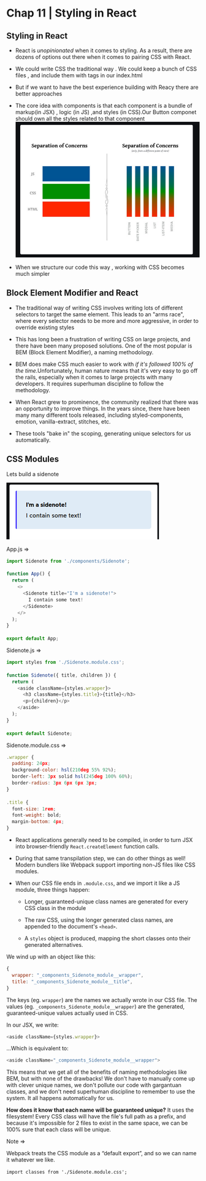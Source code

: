 # Chap 11 | Styling in React

## Styling in React

- React is *unopinionated* when it comes to styling. As a result, there are dozens of options out there when it comes to pairing CSS with React.

- We could write CSS the traditional way . We could keep a bunch of CSS files , and include them with <link> tags in our index.html

- But if we want to have the best experience building with Reacy there are better approaches

- The core idea with components is that each component is a bundle of markup(in JSX) , logic (in JS) ,and styles (in CSS).Our Button componet should own all the styles related to that component ![](../assets/seperation-of-concerns.png)

- When we structure our code this way , working with CSS becomes much simpler 

## Block Element Modifier and React

- The traditional way of writing CSS involves writing lots of different 
  selectors to target the same element. This leads to an "arms race", 
  where every selector needs to be more and more aggressive, in order to 
  override existing styles

- This has long been a frustration of writing CSS on large projects, and 
  there have been many proposed solutions. One of the most popular is BEM 
  (Block Element Modifier), a naming methodology.

- BEM does make CSS much easier to work with *if it's followed 100% of the time*.Unfortunately, human nature means that it's very easy to go off the 
  rails, especially when it comes to large projects with many developers. 
  It requires superhuman discipline to follow the methodology.

- When React grew to prominence, the community realized that there was an 
  opportunity to improve things. In the years since, there have been many 
  many different tools released, including styled-components, emotion, 
  vanilla-extract, stitches, etc.

- These tools "bake in" the scoping, generating unique selectors for us automatically.

## CSS Modules

Lets build a sidenote 

![](../assets/sidenote.png)

App.js => 

```js
import Sidenote from './components/Sidenote';

function App() {
  return (
    <>
      <Sidenote title="I'm a sidenote!">
        I contain some text!
      </Sidenote>
    </>
  );
}

export default App;
```

Sidenote.js => 

```js
import styles from './Sidenote.module.css';

function Sidenote({ title, children }) {
  return (
    <aside className={styles.wrapper}>
      <h3 className={styles.title}>{title}</h3>
      <p>{children}</p>
    </aside>
  );
}

export default Sidenote;
```

Sidenote.module.css => 

```js
.wrapper {
  padding: 24px;
  background-color: hsl(210deg 55% 92%);
  border-left: 3px solid hsl(245deg 100% 60%);
  border-radius: 3px 6px 6px 3px;
}

.title {
  font-size: 1rem;
  font-weight: bold;
  margin-bottom: 4px;
}
```

- React applications generally need to be compiled, in order to turn JSX into browser-friendly `React.createElement` function calls.

- During that same transpilation step, we can do other things as well! 
  Modern bundlers like Webpack support importing non-JS files like CSS 
  modules.

- When our CSS file ends in `.module.css`, and we import it like a JS module, three things happen:
  
  - Longer, guaranteed-unique class names are generated for every CSS class in the module
  
  - The raw CSS, using the longer generated class names, are appended to the document's `<head>`.
  
  - A `styles` object is produced, mapping the short classes onto their generated alternatives.

We wind up with an object like this:

```js
{
  wrapper: "_components_Sidenote_module__wrapper",
  title: "_components_Sidenote_module__title",
}
```

The keys (eg. `wrapper`) are the names we actually wrote in our CSS file. The values (eg. `_components_Sidenote_module__wrapper`) are the generated, guaranteed-unique values actually used in CSS.

In our JSX, we write:

```js
<aside className={styles.wrapper}>
```

…Which is equivalent to:

```js
<aside className="_components_Sidenote_module__wrapper">
```

This means that we get all of the benefits of naming methodologies like 
BEM, but with none of the drawbacks! We don't have to manually come up 
with clever unique names, we don't pollute our code with gargantuan 
classes, and we don't need superhuman discipline to remember to use the 
system. It all happens automatically for us.

**How does it know that each name will be guaranteed unique?** It uses the filesystem! Every CSS class will have the file's full path 
as a prefix, and because it's impossible for 2 files to exist in the 
same space, we can be 100% sure that each class will be unique.

Note => 

Webpack treats the CSS module as a “default export”, and so we can name it whatever we like.

`import classes from './Sidenote.module.css';`
